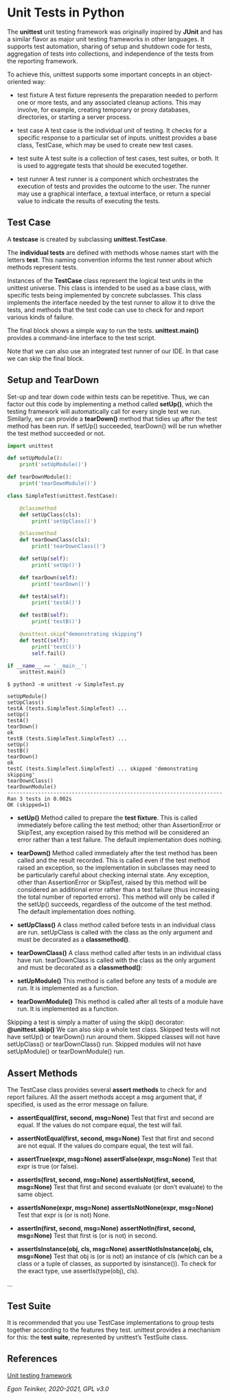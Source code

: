 # Unit Tests in Python

The **unittest** unit testing framework was originally inspired by **JUnit** 
and has a similar flavor as major unit testing frameworks in other languages. 
It supports test automation, sharing of setup and shutdown code for tests, 
aggregation of tests into collections, and independence of the tests from 
the reporting framework.

To achieve this, unittest supports some important concepts in an object-oriented 
way:

* test fixture
A test fixture represents the preparation needed to perform one or more tests, 
and any associated cleanup actions. This may involve, for example, creating 
temporary or proxy databases, directories, or starting a server process.

* test case
A test case is the individual unit of testing. It checks for a specific response 
to a particular set of inputs. unittest provides a base class, TestCase, which may 
be used to create new test cases.

* test suite
A test suite is a collection of test cases, test suites, or both. It is used to 
aggregate tests that should be executed together.

* test runner
A test runner is a component which orchestrates the execution of tests and provides 
the outcome to the user. The runner may use a graphical interface, a textual interface, 
or return a special value to indicate the results of executing the tests.


## Test Case

A **testcase** is created by subclassing **unittest.TestCase**.

The **individual tests** are defined with methods whose names start with 
the letters **test**. 
This naming convention informs the test runner about which methods represent 
tests.

Instances of the **TestCase** class represent the logical test units in 
the unittest universe. This class is intended to be used as a base class, 
with specific tests being implemented by concrete subclasses. 
This class implements the interface needed by the test runner to allow it 
to drive the tests, and methods that the test code can use to check for 
and report various kinds of failure.

The final block shows a simple way to run the tests. 
**unittest.main()** provides a command-line interface to the test script.

Note that we can also use an integrated test runner of our IDE. In that
case we can skip the final block.


## Setup and TearDown

Set-up and tear down code within tests can be repetitive. 
Thus, we can factor out this code by implementing a method called
 **setUp()**, which the testing framework will automatically call for 
 every single test we run.
Similarly, we can provide a **tearDown()** method that tidies up after 
the test method has been run.
If setUp() succeeded, tearDown() will be run whether the test method 
succeeded or not.

```Python
import unittest

def setUpModule():
    print('setUpModule()')

def tearDownModule():
    print('tearDownModule()')

class SimpleTest(unittest.TestCase):

    @classmethod
    def setUpClass(cls):
        print('setUpClass()')

    @classmethod
    def tearDownClass(cls):
        print('tearDownClass()')

    def setUp(self):
        print('setUp()')

    def tearDown(self):
        print('tearDown()')

    def testA(self):
        print('testA()')

    def testB(self):
        print('testB()')

    @unittest.skip("demonstrating skipping")
    def testC(self):
        print('testC()')
        self.fail()

if __name__ == '__main__':
    unittest.main()
```

```
$ python3 -m unittest -v SimpleTest.py 

setUpModule()
setUpClass()
testA (tests.SimpleTest.SimpleTest) ... 
setUp()
testA()
tearDown()
ok
testB (tests.SimpleTest.SimpleTest) ... 
setUp()
testB()
tearDown()
ok
testC (tests.SimpleTest.SimpleTest) ... skipped 'demonstrating skipping'
tearDownClass()
tearDownModule()
----------------------------------------------------------------------
Ran 3 tests in 0.002s
OK (skipped=1)
```

* **setUp()**
Method called to prepare the **test fixture**. 
This is called immediately before calling the test method; 
other than AssertionError or SkipTest, any exception raised by this method will 
be considered an error rather than a test failure. 
The default implementation does nothing.

* **tearDown()**
Method called immediately after the test method has been called and the result 
recorded. This is called even if the test method raised an exception, so the 
implementation in subclasses may need to be particularly careful about checking 
internal state. 
Any exception, other than AssertionError or SkipTest, raised by this method will 
be considered an additional error rather than a test failure (thus increasing 
the total number of reported errors). 
This method will only be called if the setUp() succeeds, regardless of the outcome 
of the test method. 
The default implementation does nothing.

* **setUpClass()**
A class method called before tests in an individual class are run. 
setUpClass is called with the class as the only argument and must be decorated 
as a **classmethod()**.

* **tearDownClass()**
A class method called after tests in an individual class have run. 
tearDownClass is called with the class as the only argument and must be decorated 
as a **classmethod()**:

* **setUpModule()** 
This method is called before any tests of a module are run.
It is implemented as a function.

* **tearDownModule()**
This method is called after all tests of a module have run.
It is implemented as a function.

Skipping a test is simply a matter of using the skip() decorator: **@unittest.skip()**
We can also skip a whole test class.
Skipped tests will not have setUp() or tearDown() run around them. 
Skipped classes will not have setUpClass() or tearDownClass() run. 
Skipped modules will not have setUpModule() or tearDownModule() run.


## Assert Methods
The TestCase class provides several **assert methods** to check for and report 
failures.
All the assert methods accept a msg argument that, if specified, is used as 
the error message on failure.

* **assertEqual(first, second, msg=None)**
Test that first and second are equal. 
If the values do not compare equal, the test will fail.

* **assertNotEqual(first, second, msg=None)**
Test that first and second are not equal. 
If the values do compare equal, the test will fail.

* **assertTrue(expr, msg=None)**
  **assertFalse(expr, msg=None)**
Test that expr is true (or false).

* **assertIs(first, second, msg=None)**
  **assertIsNot(first, second, msg=None)**
Test that first and second evaluate (or don’t evaluate) to the same object.

* **assertIsNone(expr, msg=None)** 
  **assertIsNotNone(expr, msg=None)**
Test that expr is (or is not) None.

* **assertIn(first, second, msg=None)**
  **assertNotIn(first, second, msg=None)**
Test that first is (or is not) in second.

* **assertIsInstance(obj, cls, msg=None)**
  **assertNotIsInstance(obj, cls, msg=None)**
Test that obj is (or is not) an instance of cls (which can be a class or a 
tuple of classes, as supported by isinstance()). 
To check for the exact type, use assertIs(type(obj), cls).

...


## Test Suite

It is recommended that you use TestCase implementations to group tests 
together according to the features they test. unittest provides a 
mechanism for this: the **test suite**, represented by unittest’s TestSuite 
class.


## References
[Unit testing framework](https://docs.python.org/3/library/unittest.html)

*Egon Teiniker, 2020-2021, GPL v3.0*
